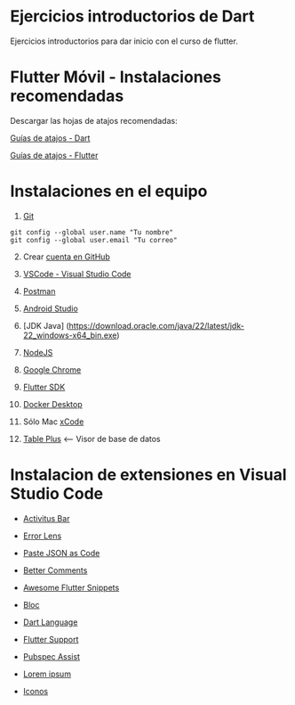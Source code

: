# Ejercicios introductorios de Dart

Ejercicios introductorios para dar inicio con el curso de flutter.

# Flutter Móvil - Instalaciones recomendadas

Descargar las hojas de atajos recomendadas:

[Guías de atajos - Dart ](https://devtalles.com/files/dart-cheat-sheet.pdf)

[Guías de atajos - Flutter ](https://devtalles.com/files/flutter-cheat-sheet.pdf)

# Instalaciones en el equipo

1. [Git](https://git-scm.com/)
``` 
git config --global user.name "Tu nombre"
git config --global user.email "Tu correo"
```
2. Crear [cuenta en GitHub](https://github.com/)

3. [VSCode - Visual Studio Code](https://code.visualstudio.com/)

4. [Postman](https://www.postman.com/downloads/)

5. [Android Studio](https://developer.android.com/studio)

6. [JDK Java] (https://download.oracle.com/java/22/latest/jdk-22_windows-x64_bin.exe)

7. [NodeJS](https://nodejs.org/en/)

8. [Google Chrome](https://developer.chrome.com)

9. [Flutter SDK](https://docs.flutter.dev/get-started/install) 

10. [Docker Desktop](https://www.docker.com/)

11. Sólo Mac [xCode](https://apps.apple.com/ca/app/xcode/id497799835?mt=12)

12. [Table Plus](https://tableplus.com/) <-- Visor de base de datos


# Instalacion de extensiones en Visual Studio Code

* [Activitus Bar](https://marketplace.visualstudio.com/items?itemName=Gruntfuggly.activitusbar)

* [Error Lens](https://marketplace.visualstudio.com/items?itemName=usernamehw.errorlens)

* [Paste JSON as Code](https://marketplace.visualstudio.com/items?itemName=quicktype.quicktype)

* [Better Comments](https://marketplace.visualstudio.com/items?itemName=aaron-bond.better-comments)

* [Awesome Flutter Snippets](https://marketplace.visualstudio.com/items?itemName=Nash.awesome-flutter-snippets)

* [Bloc](https://marketplace.visualstudio.com/items?itemName=FelixAngelov.bloc)

* [Dart Language](https://marketplace.visualstudio.com/items?itemName=Dart-Code.dart-code)

* [Flutter Support](https://marketplace.visualstudio.com/items?itemName=Dart-Code.flutter)

* [Pubspec Assist](https://marketplace.visualstudio.com/items?itemName=jeroen-meijer.pubspec-assist)

* [Lorem ipsum](https://marketplace.visualstudio.com/items?itemName=Tyriar.lorem-ipsum)

* [Iconos](https://marketplace.visualstudio.com/items?itemName=PKief.material-icon-theme)
